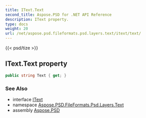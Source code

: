 ```yaml
---
title: IText.Text
second_title: Aspose.PSD for .NET API Reference
description: IText property. 
type: docs
weight: 20
url: /net/aspose.psd.fileformats.psd.layers.text/itext/text/
---
```

{{< psd/tize >}}
## IText.Text property

```csharp
public string Text { get; }
```

### See Also

* interface [IText](../)
* namespace [Aspose.PSD.FileFormats.Psd.Layers.Text](../../itext/)
* assembly [Aspose.PSD](../../../)


